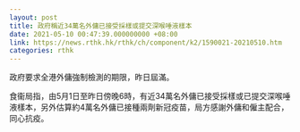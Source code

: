 ```yaml
---
layout: post
title: 政府稱近34萬名外傭已接受採樣或提交深喉唾液樣本
date: 2021-05-10 00:47:39.000000000 +08:00
link: https://news.rthk.hk/rthk/ch/component/k2/1590021-20210510.htm
categories: rthk
---
```


政府要求全港外傭強制檢測的期限，昨日屆滿。

食衞局指，由5月1日至昨日傍晚6時，有近34萬名外傭已接受採樣或已提交深喉唾液樣本，另外估算約4萬名外傭已接種兩劑新冠疫苗，局方感謝外傭和僱主配合，同心抗疫。
